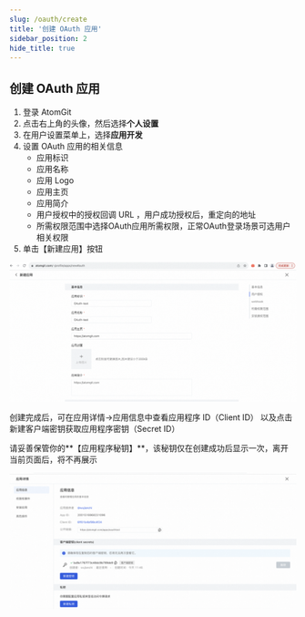 ```yaml
---
slug: /oauth/create
title: '创建 OAuth 应用'
sidebar_position: 2
hide_title: true
---
```


## 创建 OAuth 应用

1. 登录 AtomGit
1. 点击右上角的头像，然后选择**个人设置**
1. 在用户设置菜单上，选择**应用开发**
1. 设置 OAuth 应用的相关信息
    - 应用标识
    - 应用名称
    - 应用 Logo
    - 应用主页
    - 应用简介
    - 用户授权中的授权回调 URL ，用户成功授权后，重定向的地址
    - 所需权限范围中选择OAuth应用所需权限，正常OAuth登录场景可选用户相关权限
1. 单击【新建应用】按钮

![新建应用](./img/new_create_app.png)


创建完成后，可在应用详情->应用信息中查看应用程序 ID（Client ID） 以及点击新建客户端密钥获取应用程序密钥（Secret ID）

请妥善保管你的**【应用程序秘钥】**，该秘钥仅在创建成功后显示一次，离开当前页面后，将不再展示

![应用详情](./img/new_app_detail.png)
